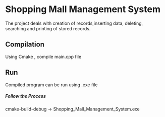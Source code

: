 # Shopping Mall Management System #

The project deals with creation of records,inserting data, deleting, searching and
printing of stored records.<br>

## Compilation ##

Using Cmake , compile main.cpp file <br>

## Run ##

Compiled program can be run using .exe file <br>

##### Follow the Process ####

cmake-build-debug -> Shopping_Mall_Management_System.exe